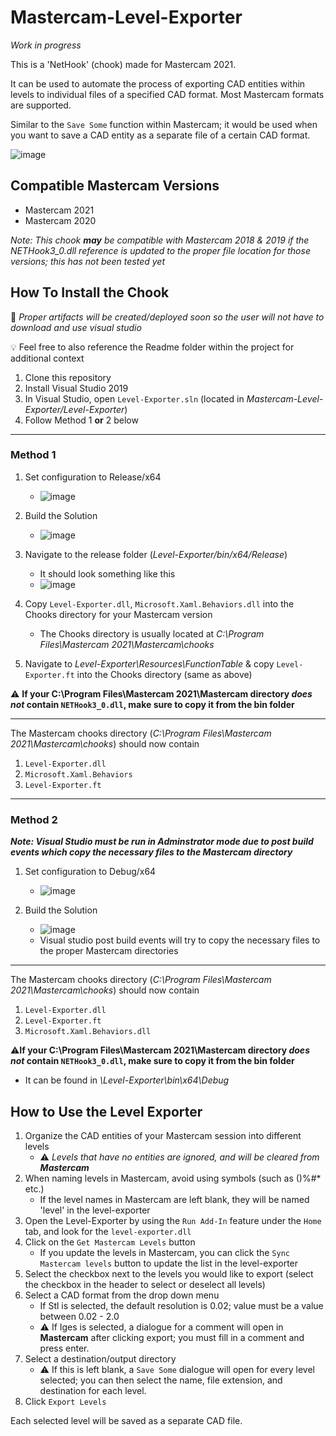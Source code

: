 # Mastercam-Level-Exporter
_Work in progress_

This is a 'NetHook' (chook) made for Mastercam 2021. 

It can be used to automate the process of exporting CAD entities within levels to individual files of a specified CAD format. Most Mastercam formats are supported. 

Similar to the `Save Some` function within Mastercam; it would be used when you want to save a CAD entity as a separate file of a certain CAD format.


![image](https://user-images.githubusercontent.com/56398786/168148534-0477e054-0162-43f8-878a-c3cb4bcdffe2.png)


## Compatible Mastercam Versions
- Mastercam 2021
- Mastercam 2020

_Note: This chook **may** be compatible with Mastercam 2018 & 2019 if the NETHook3_0.dll reference is updated to the proper file location for those versions; this has not been tested yet_

## How To Install the Chook
🚧 _Proper artifacts will be created/deployed soon so the user will not have to download and use visual studio_

💡 Feel free to also reference the Readme folder within the project for additional context
1. Clone this repository
2. Install Visual Studio 2019
3. In Visual Studio, open `Level-Exporter.sln` (located in _Mastercam-Level-Exporter/Level-Exporter_)
4. Follow Method 1 **or** 2 below 

---

### Method 1
1. Set configuration to Release/x64
   - ![image](https://user-images.githubusercontent.com/56398786/167949149-41a62689-8424-4a14-9275-b24b919c4f72.png)

2. Build the Solution
   - ![image](https://user-images.githubusercontent.com/56398786/167949983-9376219f-2600-4433-85b0-faf60ca41602.png)

3. Navigate to the release folder (_Level-Exporter/bin/x64/Release_)
   - It should look something like this
   - ![image](https://user-images.githubusercontent.com/56398786/167950976-4468a736-714f-4885-9a51-5e74d8af23c9.png)
   
4. Copy `Level-Exporter.dll`, `Microsoft.Xaml.Behaviors.dll` into the Chooks directory for your Mastercam version
   - The Chooks directory is usually located at _C:\Program Files\Mastercam 2021\Mastercam\chooks_

5. Navigate to _Level-Exporter\Resources\FunctionTable_ & copy `Level-Exporter.ft` into the Chooks directory (same as above)
   
⚠️ **If your C:\Program Files\Mastercam 2021\Mastercam directory _does not_ contain `NETHook3_0.dll`, make sure to copy it from the bin folder**

---
The Mastercam chooks directory (_C:\Program Files\Mastercam 2021\Mastercam\chooks_) should now contain
1. `Level-Exporter.dll`
2. `Microsoft.Xaml.Behaviors`
3. `Level-Exporter.ft`

---
### Method 2 
**_Note: Visual Studio must be run in Adminstrator mode due to post build events which copy the necessary files to the Mastercam directory_**
1. Set configuration to Debug/x64
   - ![image](https://user-images.githubusercontent.com/56398786/167948586-6b4ac143-0f16-42ed-8d0d-9403d89ec6ae.png)

2. Build the Solution
   - ![image](https://user-images.githubusercontent.com/56398786/167949983-9376219f-2600-4433-85b0-faf60ca41602.png)
   - Visual studio post build events will try to copy the necessary files to the proper Mastercam directories

---
The Mastercam chooks directory (_C:\Program Files\Mastercam 2021\Mastercam\chooks_) should now contain
1. `Level-Exporter.dll`
2. `Level-Exporter.ft`
3. `Microsoft.Xaml.Behaviors.dll`

⚠️**If your C:\Program Files\Mastercam 2021\Mastercam directory _does not_ contain `NETHook3_0.dll`, make sure to copy it from the bin folder**
- It can be found in _\Level-Exporter\bin\x64\Debug_

## How to Use the Level Exporter
1. Organize the CAD entities of your Mastercam session into different levels
   - ⚠️ _Levels that have no entities are ignored, and will be cleared from **Mastercam**_
3. When naming levels in Mastercam, avoid using symbols (such as ()%#* etc.)
   - If the level names in Mastercam are left blank, they will be named 'level' in the level-exporter
4. Open the Level-Exporter by using the `Run Add-In` feature under the `Home` tab, and look for the `level-exporter.dll`
5. Click on the `Get Mastercam Levels` button
   -  If you update the levels in Mastercam, you can click the `Sync Mastercam levels` button to update the list in the level-exporter
7. Select the checkbox next to the levels you would like to export (select the checkbox in the header to select or deselect all levels)
8. Select a CAD format from the drop down menu
   - If Stl is selected, the default resolution is 0.02; value must be a value between 0.02 - 2.0
   - ⚠️ If Iges is selected, a dialogue for a comment will open in **Mastercam** after clicking export; you must fill in a comment and press enter.
9. Select a destination/output directory
   - ⚠️ If this is left blank, a `Save Some` dialogue will open for every level selected; you can then select the name, file extension, and destination for each level.
10. Click `Export Levels`

Each selected level will be saved as a separate CAD file.
